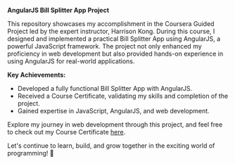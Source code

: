 **AngularJS Bill Splitter App Project**

This repository showcases my accomplishment in the Coursera Guided Project led by the expert instructor, Harrison Kong. During this course, I designed and implemented a practical Bill Splitter App using AngularJS, a powerful JavaScript framework. The project not only enhanced my proficiency in web development but also provided hands-on experience in using AngularJS for real-world applications.

**Key Achievements:**
- Developed a fully functional Bill Splitter App with AngularJS.
- Received a Course Certificate, validating my skills and completion of the project.
- Gained expertise in JavaScript, AngularJS, and web development.

Explore my journey in web development through this project, and feel free to check out my Course Certificate [here](https://www.coursera.org/account/accomplishments/verify/45QE3TTXMXVR).

Let's continue to learn, build, and grow together in the exciting world of programming! 🚀


